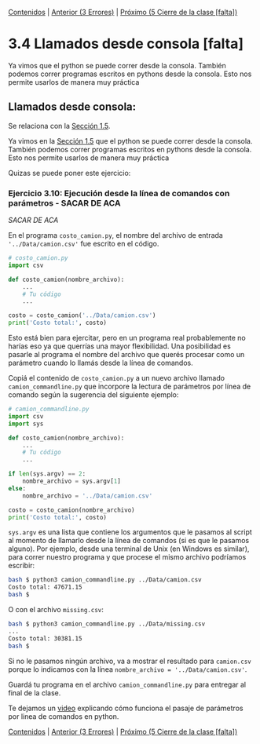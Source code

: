 [Contenidos](../Contenidos.md) \| [Anterior (3 Errores)](03_Bugs.md) \| [Próximo (5 Cierre de la clase [falta])](05_Cierre.md)

# 3.4 Llamados desde consola [falta]

Ya vimos que el python se puede correr desde la consola. También podemos correr programas escritos en pythons desde la consola. Esto nos permite usarlos de manera muy práctica

## Llamados desde consola:

Se relaciona con la [Sección 1.5](../01_Intro_a_Python/05_Lineas_de_Comandos.md#la-línea-de-comandos).

Ya vimos en la [Sección 1.5](../01_Intro_a_Python/05_Lineas_de_Comandos.md#la-línea-de-comandos) que el python se puede correr desde la consola. También podemos correr programas escritos en pythons desde la consola. Esto nos permite usarlos de manera muy práctica

Quizas se puede poner este ejercicio:
### Ejercicio 3.10: Ejecución desde la línea de comandos con parámetros - SACAR DE ACA
*SACAR DE ACA*

En el programa `costo_camion.py`, el nombre del archivo de entrada `'../Data/camion.csv'` fue escrito en el código.

```python
# costo_camion.py
import csv

def costo_camion(nombre_archivo):
    ...
    # Tu código
    ...

costo = costo_camion('../Data/camion.csv')
print('Costo total:', costo)
```

Esto está bien para ejercitar, pero en un programa real probablemente no harías eso ya que querrías una mayor flexibilidad. Una posibilidad es pasarle al programa el nombre del archivo que querés procesar como un parámetro cuando lo llamás desde la línea de comandos.

Copiá el contenido de `costo_camion.py` a un nuevo archivo llamado `camion_commandline.py` que incorpore la lectura de parámetros por línea de comando según la sugerencia del siguiente ejemplo:

```python
# camion_commandline.py
import csv
import sys

def costo_camion(nombre_archivo):
    ...
    # Tu código
    ...

if len(sys.argv) == 2:
    nombre_archivo = sys.argv[1]
else:
    nombre_archivo = '../Data/camion.csv'

costo = costo_camion(nombre_archivo)
print('Costo total:', costo)
```

`sys.argv` es una lista que contiene los argumentos que le pasamos al script al momento de llamarlo desde la línea de comandos (si es que le pasamos alguno). Por ejemplo, desde una terminal de Unix (en Windows es similar), para correr nuestro programa y que procese el mismo archivo podríamos escribir:

```bash
bash $ python3 camion_commandline.py ../Data/camion.csv
Costo total: 47671.15
bash $
```

O con el archivo `missing.csv`:
```bash
bash $ python3 camion_commandline.py ../Data/missing.csv
...
Costo total: 30381.15
bash $
```
Si no le pasamos ningún archivo, va a mostrar el resultado para `camion.csv` porque lo indicamos con la línea `nombre_archivo = '../Data/camion.csv'`.

Guardá tu programa en el archivo `camion_commandline.py` para entregar al final de la clase.


Te dejamos un [video](https://youtu.be/D4WI4qsuwrQ) explicando cómo funciona el pasaje de parámetros por linea de comandos en python. 



[Contenidos](../Contenidos.md) \| [Anterior (3 Errores)](03_Bugs.md) \| [Próximo (5 Cierre de la clase [falta])](05_Cierre.md)

